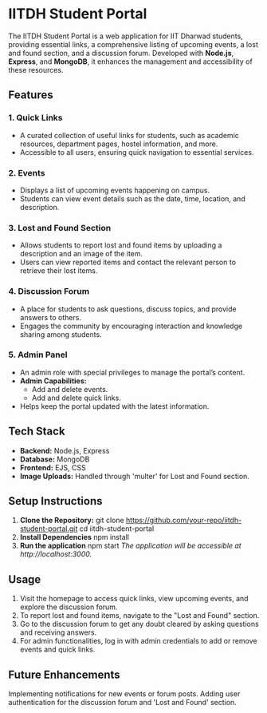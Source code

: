 # IITDH Student Portal

The IITDH Student Portal is a web application for IIT Dharwad students, providing essential links, a comprehensive listing of upcoming events, a lost and found section, and a discussion forum. Developed with **Node.js**, **Express**, and **MongoDB**, it enhances the management and accessibility of these resources.

## Features

### 1. Quick Links
   - A curated collection of useful links for students, such as academic resources, department pages, hostel information, and more.
   - Accessible to all users, ensuring quick navigation to essential services.

### 2. Events
   - Displays a list of upcoming events happening on campus.
   - Students can view event details such as the date, time, location, and description.

### 3. Lost and Found Section
   - Allows students to report lost and found items by uploading a description and an image of the item.
   - Users can view reported items and contact the relevant person to retrieve their lost items.

### 4. Discussion Forum
   - A place for students to ask questions, discuss topics, and provide answers to others.
   - Engages the community by encouraging interaction and knowledge sharing among students.

### 5. Admin Panel
   - An admin role with special privileges to manage the portal’s content.
   - **Admin Capabilities:**
     - Add and delete events.
     - Add and delete quick links.
   - Helps keep the portal updated with the latest information.

## Tech Stack

- **Backend:** Node.js, Express
- **Database:** MongoDB
- **Frontend:** EJS, CSS
- **Image Uploads:** Handled through 'multer' for Lost and Found section.

## Setup Instructions

1. **Clone the Repository:**
   git clone https://github.com/your-repo/iitdh-student-portal.git
   cd iitdh-student-portal
2. **Install Dependencies**
    npm install
3. **Run the application**
    npm start
*The application will be accessible at http://localhost:3000.*

## Usage
1. Visit the homepage to access quick links, view upcoming events, and explore the discussion forum.
2. To report lost and found items, navigate to the "Lost and Found" section.
3. Go to the discussion forum to get any doubt cleared by asking questions and receiving answers.
4. For admin functionalities, log in with admin credentials to add or remove events and quick links.

## Future Enhancements
Implementing notifications for new events or forum posts.
Adding user authentication for the discussion forum and 'Lost and Found' section.

